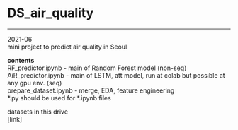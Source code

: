 # DS_air_quality
***
2021-06  
mini project to predict air quality in Seoul

**contents**  
RF_predictor.ipynb - main of Random Forest model (non-seq)  
AiR_predictor.ipynb - main of LSTM, att model, run at colab but possible at any gpu env. (seq)  
prepare_dataset.ipynb - merge, EDA, feature engineering  
*.py should be used for *.ipynb files  


datasets in this drive  
[link]
